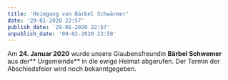 ```yaml
---
title: 'Heimgang von Bärbel Schwärmer'
date: '29-01-2020 22:57'
publish_date: '29-01-2020 22:57'
unpublish_date: '09-02-2020 23:59'
---
```


Am **24. Januar 2020** wurde unsere Glaubensfreundin **Bärbel Schwemer** aus der** Urgemeinde** in die ewige Heimat abgerufen. Der Termin der Abschiedsfeier wird noch bekanntgegeben.



